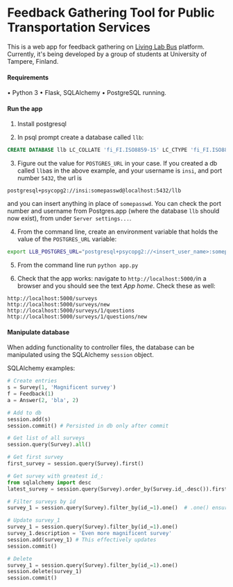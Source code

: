 # Feedback Gathering Tool for Public Transportation Services

This is a web app for feedback gathering on [Living Lab Bus](http://livinglabbus.fi) platform. Currently, it's being developed by a group of students at University of Tampere, Finland.


#### Requirements

• Python 3
• Flask, SQLAlchemy
• PostgreSQL running.

#### Run the app

1) Install postgresql

2) In psql prompt create a database called `llb`:
```sql
CREATE DATABASE llb LC_COLLATE 'fi_FI.ISO8859-15' LC_CTYPE 'fi_FI.ISO8859-15' ENCODING LATIN9 TEMPLATE template0;
```

3) Figure out the value for `POSTGRES_URL` in your case. If you created a db called `llb`as in the above example, and your username is `insi`, and port number `5432`, the url is 
```
postgresql+psycopg2://insi:somepasswd@localhost:5432/llb
```

and you can insert anything in place of `somepasswd`. You can check the port number and username from Postgres.app (where the database `llb` should now exist), from under `Server settings...`.

4) From the command line, create an environment variable that holds the value of the `POSTGRES_URL` variable:
```bash
export LLB_POSTGRES_URL="postgresql+psycopg2://<insert_user_name>:somepasswd@localhost:5432/llb"
```

5)  From the command line run `python app.py`

6) Check that the app works: navigate to `http://localhost:5000/`in a browser and you should see the text *App home*. Check these as well:

```
http://localhost:5000/surveys
http://localhost:5000/surveys/new
http://localhost:5000/surveys/1/questions
http://localhost:5000/surveys/1/questions/new
```



#### Manipulate database

When adding functionality to controller files, the database can be manipulated using the SQLAlchemy `session` object.

SQLAlchemy examples:

```python
# Create entries
s = Survey(1, 'Magnificent survey')
f = Feedback(1)
a = Answer(2, 'bla', 2)

# Add to db
session.add(s)
session.commit() # Persisted in db only after commit

# Get list of all surveys
session.query(Survey).all()

# Get first survey
first_survey = session.query(Survey).first()

# Get survey with greatest id_:
from sqlalchemy import desc
latest_survey = session.query(Survey).order_by(Survey.id_.desc()).first()

# Filter surveys by id
survey_1 = session.query(Survey).filter_by(id_=1).one()  # .one() ensures only one entry is returned

# Update survey_1
survey_1 = session.query(Survey).filter_by(id_=1).one()
survey_1.description = 'Even more magnificent survey'
session.add(survey_1) # This effectively updates
session.commit()

# Delete
survey_1 = session.query(Survey).filter_by(id_=1).one()
session.delete(survey_1)
session.commit()
```



